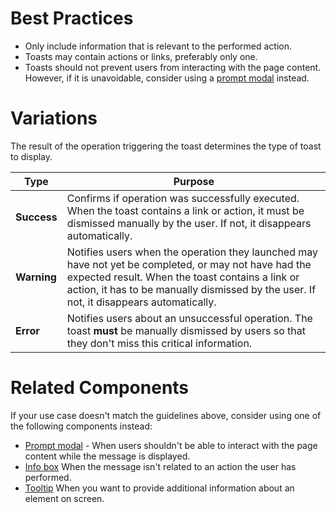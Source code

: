 # Best Practices

-   Only include information that is relevant to the performed action.
-   Toasts may contain actions or links, preferably only one.
-   Toasts should not prevent users from interacting with the page content. However, if it is unavoidable, consider using a [prompt modal](https://plasma.coveo.com/layout/ModalWindow) instead.

# Variations

The result of the operation triggering the toast determines the type of toast to display.

| **Type**    | **Purpose**                                                                                                                                                                                                                                  |
| ----------- | -------------------------------------------------------------------------------------------------------------------------------------------------------------------------------------------------------------------------------------------- |
| **Success** | Confirms if operation was successfully executed. When the toast contains a link or action, it must be dismissed manually by the user. If not, it disappears automatically.                                                               |
| **Warning** | Notifies users when the operation they launched may have not yet be completed, or may not have had the expected result. When the toast contains a link or action, it has to be manually dismissed by the user. If not, it disappears automatically. |
| **Error**   | Notifies users about an unsuccessful operation. The toast **must** be manually dismissed by users so that they don't miss this critical information.                                                                                         |

# Related Components

If your use case doesn't match the guidelines above, consider using one of the following components instead:

-   [Prompt modal](https://plasma.coveo.com/layout/ModalWindow) - When users shouldn't be able to interact with the page content while the message is displayed.
-   [Info box](https://plasma.coveo.com/layout/InfoBox) When the message isn't related to an action the user has performed.
-   [Tooltip](https://plasma.coveo.com/feedback/Tooltip) When you want to provide additional information about an element on screen.
